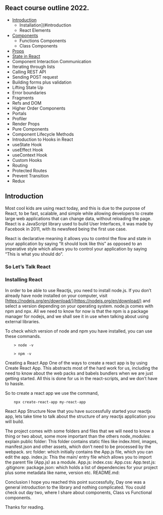 ## React course outline 2022.

* [Introduction](#introduction)
    * Installation](#introduction
    * React Elements
* [Components](#components)
    * Functions Components
    * Class Components
* [Props](#props)
* [State in React](#state-in-react)
* Component Interaction Communication
* Iterating through lists
* Calling REST API
* Sending POST request
* Building forms plus validation
* Lifting State Up
* Error boundaries
* Fragments
* Refs and DOM
* Higher Order Components
* Portals
* Profiler
* Render Props
* Pure Components
* Component Lifecycle Methods
* Introduction to Hooks in React
* useState Hook
* useEffect Hook
* useContext Hook
* Custom Hooks
* Routing
* Protected Routes
* Prevent Transition
* Redux


## Introduction

Most cool kids are using react today, and this is due to the purpose of React, to be fast, scalable, and simple while allowing developers to create large web applications that can change data, without reloading the page. React is a JavaScript library used to build User Interfaces, it was made by Facebook in 2011, with its newsfeed being the first use case.

React is declarative meaning it allows you to control the flow and state in your application by saying “It should look like this” as opposed to an imperative style which allows you to control your application by saying “This is what you should do”.

### So Let’s Talk React

### Installing React
In order to be able to use Reactjs, you need to install node.js. If you don’t already have node installed on your computer, visit [https://nodejs.org/en/download/](https://nodejs.org/en/download/) and select a version depending on your operating system.
node.js comes with npm and npx. All we need to know for now is that the npm is a package manager for nodejs, and we shall see it in use when talking about using external libraries.

 To check which version of node and npm you have installed, you can use these commands.
```
	> node -v
```
```
	> npm -v

```

Creating a React App
One of the ways to create a react app is by using Create React App. This abstracts most of the hard work for us, including the need to know about the web packs and babels bundlers when we are just getting started. All this is done for us in the react-scripts, and we don’t have to hassle.

So to create a react app we use the command,
```
	npx create-react-app my-react-app
```

React App Structure
Now that you have successfully started your reactjs app, lets take time to talk about the structure of any reactjs application you will build.

The project comes with some folders and files that we will need to know a thing or two about, some more important than the others
node_modules: explain
public folder: This folder contains static files like index.html, images, manifest.json and other assets, which don’t need to be processed by the webpack.
src folder: which initially contains the App.js file, which you can edit the app.
index.js: This the main/ entry file which allows you to import the parent file (App.js) as a module.
App.js: 
index.css:
App.css:
App.test.js:
.gitignore:
package.json: which holds a list of dependencies for your project plus some metadata like name, version etc.
README.md: 

Conclusion
I hope you reached this point successfully, Day one was a general introduction to the library and nothing complicated. You could check out day two, where I share about components, Class vs Functional components.
 
Thanks for reading.

